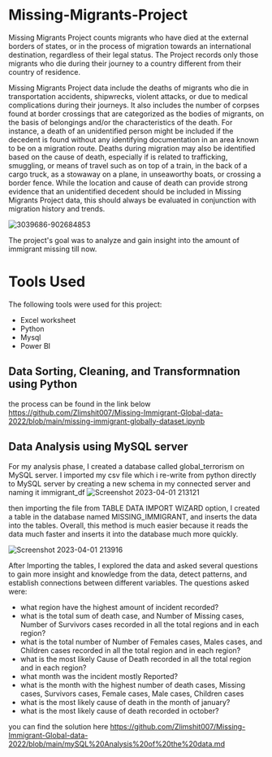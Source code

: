 # Missing-Migrants-Project
Missing Migrants Project counts migrants  who have died at the external borders of states, or in the process of migration towards an international destination, regardless of their legal status. The Project records only those migrants who die during their journey to a country different from their country of residence.

Missing Migrants Project data include the deaths of migrants who die in transportation accidents, shipwrecks, violent attacks, or due to medical complications during their journeys. It also includes the number of corpses found at border crossings that are categorized as the bodies of migrants, on the basis of belongings and/or the characteristics of the death. For instance, a death of an unidentified person might be included if the decedent is found without any identifying documentation in an area known to be on a migration route.  Deaths during migration may also be identified based on the cause of death, especially if is related to trafficking, smuggling, or means of travel such as on top of a train, in the back of a cargo truck, as a stowaway on a plane, in unseaworthy boats, or crossing a border fence.  While the location and cause of death can provide strong evidence that an unidentified decedent should be included in Missing Migrants Project data, this should always be evaluated in conjunction with migration history and trends.



![3039686-902684853](https://user-images.githubusercontent.com/114537955/228284149-078a8bb6-4b1e-4105-8573-a94100671656.jpg)

The project's goal was to analyze and gain insight into the amount of immigrant missing till now.

# Tools Used

The following tools were used for this project:

- Excel worksheet
- Python
- Mysql
- Power BI

## Data Sorting, Cleaning, and Transformnation using Python
the process can be found in the link below
https://github.com/Zlimshit007/Missing-Immigrant-Global-data-2022/blob/main/missing-immigrant-globally-dataset.ipynb


## Data Analysis using MySQL server
For my analysis phase, I created a database called global_terrorism on MySQL server. I imported my csv file which i re-write from python directly to MySQL server by creating a new schema in my connected server and naming it immigrant_df
![Screenshot 2023-04-01 213121](https://user-images.githubusercontent.com/114537955/229312918-ee3858dc-76b4-4ab9-8ac6-10f409e14223.png)

then importing the file from TABLE DATA IMPORT WIZARD option, I created a table in the database named MISSING_IMMIGRANT, and inserts the data into the tables. Overall, this method is much easier because it reads the data much faster and inserts it into the database much more quickly.

![Screenshot 2023-04-01 213916](https://user-images.githubusercontent.com/114537955/229313090-d84f1d4c-17d8-4307-a623-b8658d8179a0.png)


After Importing the tables, I explored the data and asked several questions to gain more insight and knowledge from the data, detect patterns, and establish connections between different variables. The questions asked were:

- what region have the highest amount of incident recorded?
- what is the total sum of death case, and Number of Missing cases, Number of Survivors cases recorded in all the total regions and in each region? 
- what is the total number of Number of Females cases, Males cases, and Children cases recorded in all the total region and in each region?
- what is the most likely Cause of Death recorded in all the total region and in each region?
- what month was the incident mostly Reported?
- what is the month with the highest number of death cases, Missing cases, Survivors cases, Female cases, Male cases, Children cases
- what is the most likely cause of death in the month of january?
- what is the most likely cause of death recorded in october?

you can find the solution here https://github.com/Zlimshit007/Missing-Immigrant-Global-data-2022/blob/main/mySQL%20Analysis%20of%20the%20data.md

